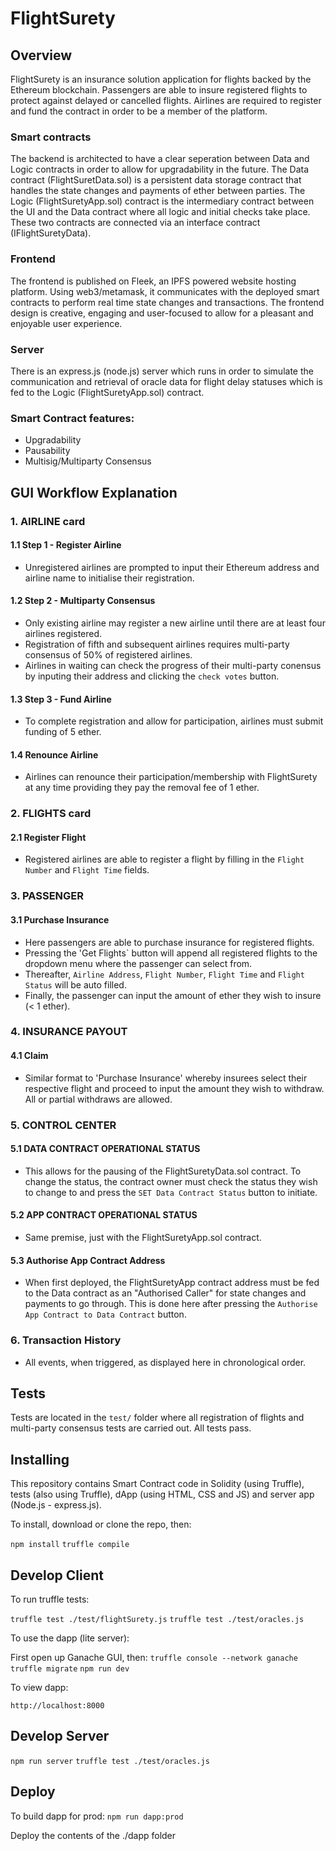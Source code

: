 # FlightSurety

## Overview
FlightSurety is an insurance solution application for flights backed by the Ethereum blockchain. Passengers are able to insure registered flights to protect against delayed or cancelled flights. Airlines are required to register and fund the contract in order to be a member of the platform. 

### Smart contracts
The backend is architected to have a clear seperation between Data and Logic contracts in order to allow for upgradability in the future. The Data contract (FlightSuretData.sol) is a persistent data storage contract that handles the state changes and payments of ether between parties. The Logic (FlightSuretyApp.sol) contract is the intermediary contract between the UI and the Data contract where all logic and initial checks take place. These two contracts are connected via an interface contract (IFlightSuretyData). 

### Frontend 
The frontend is published on Fleek, an IPFS powered website hosting platform. Using web3/metamask, it communicates with the deployed smart contracts to perform real time state changes and transactions. The frontend design is creative, engaging and user-focused to allow for a pleasant and enjoyable user experience. 

### Server
There is an express.js (node.js) server which runs in order to simulate the communication and retrieval of oracle data for flight delay statuses which is fed to the Logic (FlightSuretyApp.sol) contract. 

### Smart Contract features:
- Upgradability 
- Pausability
- Multisig/Multiparty Consensus


## GUI Workflow Explanation

### 1. AIRLINE card
#### 1.1 Step 1 - Register Airline
- Unregistered airlines are prompted to input their Ethereum address and airline name to initialise their registration. 
#### 1.2 Step 2 - Multiparty Consensus
- Only existing airline may register a new airline until there are at least four airlines registered. 
- Registration of fifth and subsequent airlines requires multi-party consensus of 50% of registered airlines. 
- Airlines in waiting can check the progress of their multi-party conensus by inputing their address and clicking the `check votes` button. 
#### 1.3 Step 3 - Fund Airline 
- To complete registration and allow for participation, airlines must submit funding of 5 ether. 
#### 1.4 Renounce Airline
-  Airlines can renounce their participation/membership with FlightSurety at any time providing they pay the removal fee of 1 ether.

### 2. FLIGHTS card 
#### 2.1 Register Flight
- Registered airlines are able to register a flight by filling in the `Flight Number` and `Flight Time` fields. 

### 3. PASSENGER
#### 3.1 Purchase Insurance
- Here passengers are able to purchase insurance for registered flights. 
- Pressing the 'Get Flights` button will append all registered flights to the dropdown menu where the passenger can select from.
- Thereafter, `Airline Address`, `Flight Number`, `Flight Time` and `Flight Status` will be auto filled. 
- Finally, the passenger can input the amount of ether they wish to insure (< 1 ether).

### 4. INSURANCE PAYOUT
#### 4.1 Claim 
- Similar format to 'Purchase Insurance' whereby insurees select their respective flight and proceed to input the amount they wish to withdraw. All or partial withdraws are allowed.

### 5. CONTROL CENTER
#### 5.1 DATA CONTRACT OPERATIONAL STATUS
- This allows for the pausing of the FlightSuretyData.sol contract. To change the status, the contract owner must check the status they wish to change to and press the `SET Data Contract Status` button to initiate. 
#### 5.2 APP CONTRACT OPERATIONAL STATUS
- Same premise, just with the FlightSuretyApp.sol contract. 
#### 5.3 Authorise App Contract Address
- When first deployed, the FlightSuretyApp contract address must be fed to the Data contract as an "Authorised Caller" for state changes and payments to go through. This is done here after pressing the `Authorise App Contract to Data Contract` button.

### 6. Transaction History
- All events, when triggered, as displayed here in chronological order. 


## Tests 
Tests are located in the `test/` folder where all registration of flights and multi-party consensus tests are carried out. All tests pass. 


## Installing

This repository contains Smart Contract code in Solidity (using Truffle), tests (also using Truffle), dApp (using HTML, CSS and JS) and server app (Node.js - express.js).

To install, download or clone the repo, then:

`npm install`
`truffle compile`

## Develop Client

To run truffle tests:

`truffle test ./test/flightSurety.js`
`truffle test ./test/oracles.js`

To use the dapp (lite server):

First open up Ganache GUI, then: 
`truffle console --network ganache`
`truffle migrate`
`npm run dev`

To view dapp:

`http://localhost:8000`

## Develop Server

`npm run server`
`truffle test ./test/oracles.js`

## Deploy

To build dapp for prod:
`npm run dapp:prod`

Deploy the contents of the ./dapp folder